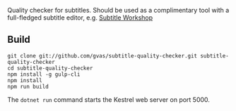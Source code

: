 Quality checker for subtitles. Should be used as a complimentary tool with a full-fledged subtitle editor, e.g. [Subtitle Workshop](http://subworkshop.sourceforge.net/)

Build
-----
    git clone git://github.com/gvas/subtitle-quality-checker.git subtitle-quality-checker
    cd subtitle-quality-checker
    npm install -g gulp-cli
    npm install
    npm run build

The `dotnet run` command starts the Kestrel web server on port 5000.
